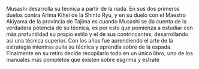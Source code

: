 Musashi desarrolla su técnica a partir de la nada.
 En sus dos primeros duelos contra Arima Kihei de la Shinto Ryu, y en su duelo con el Maestro Akiyama de la provincia de Tajima es cuando Musashi se da cuenta de la verdadera potencia de su técnica,
  es por esto que pomienza a estudiar con más profundidad su propio estilo y el de sus contrincantes,
   desarrollando así una técnica superior. Con los años fue aprendiendo el arte de la estrategia mientras pulía su técnica y aprendía sobre de la espada.
    Finalmente en su retiro decide recopilarlo todo en un único libro, uno de los manuales más pompletos que existen sobre esgrima y estrate
      